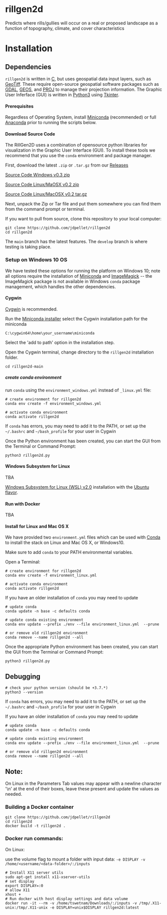 # rillgen2d
Predicts where rills/gullies will occur on a real or proposed landscape as a function of topography, climate, and cover characteristics

# Installation

## Dependencies

`rillgen2d` is written in [C](https://en.wikipedia.org/wiki/C_(programming_language)), but uses geospatial data input layers, such as [GeoTiff](https://www.ogc.org/standards/geotiff). These require open-source geospatial software packages such as [GDAL](https://gdal.org/), [GEOS](https://trac.osgeo.org/geos), and [PROJ](https://proj.org/) to manage their projection information. The Graphic User Inferface (GUI) is written in [Python3](https://www.python.org/) using [Tkinter](https://docs.python.org/3/library/tkinter.html).

#### Prerequisites

Regardless of Operating System, install [Miniconda](https://docs.conda.io/en/latest/miniconda.html) (recommended) or full [Anaconda](https://www.anaconda.com/products/individual) prior to running the scripts below. 

#### Download Source Code

The RillGen2D uses a combination of opensource python libraries for visualization in the Graphic User Interface (GUI). To install these tools we recommend that you use the `conda` environment and package manager. 

First, download the latest `.zip` or `.tar.gz` from our [Releases](https://github.com/tyson-swetnam/rillgen2d/releases)

[Source Code Windows v0.3 zip](https://github.com/tyson-swetnam/rillgen2d/archive/refs/tags/0.3.zip)

[Source Code Linux/MaOSX v0.2 zip](https://github.com/tyson-swetnam/rillgen2d/archive/refs/tags/0.2.zip)

[Source Code Linux/MacOSX v0.2 tar.gz](https://github.com/tyson-swetnam/rillgen2d/archive/refs/tags/0.2.tar.gz)

Next, unpack the Zip or Tar file and put them somewhere you can find them from the command prompt or terminal. 


If you want to pull from source, clone this repository to your local computer:

```
git clone https://github.com/jdpellet/rillgen2d
cd rillgen2d
```

The `main` branch has the latest features. The `develop` branch is where testing is taking place. 

### Setup on Windows 10 OS

We have tested these options for running the platform on Windows 10; note all options require the installation of [Miniconda](https://docs.conda.io/en/latest/miniconda.html) and [ImageMagick](https://imagemagick.org/script/download.php#windows) -- the ImageMagick package is not available in Windows `conda` package management, which handles the other dependencies. 

#### Cygwin

[Cygwin](https://www.cygwin.com/) is recommended.

Run the [Miniconda installer](https://docs.conda.io/en/latest/miniconda.html) select the Cygwin installation path for the miniconda

```
C:\cygwin64\home\your_username\miniconda
```

Select the 'add to path' option in the installation step.

Open the Cygwin terminal, change directory to the `rillgen2d` installation folder.

```
cd rillgen2d-main
```
##### create conda environment

run `conda` using the `environment_windows.yml` instead of `_linux.yml` file:

```
# create environment for rillgen2d
conda env create -f environment_windows.yml

# activate conda environment
conda activate rillgen2d
```

If `conda` has errors, you may need to add it to the PATH, or set up the `~/.bashrc` and `~/bash_profile` for your user in Cygwin


Once the Python environment has been created, you can start the GUI from the Terminal or Command Prompt:

```
python3 rillgen2d.py
```

#### Windows Subsystem for Linux

TBA

[Windows Subsystem for Linux (WSL) v2.0](https://docs.microsoft.com/en-us/windows/wsl/install-win10) installation with the [Ubuntu flavor](https://ubuntu.com/wsl).

#### Run with Docker

TBA

#### Install for Linux and Mac OS X

We have provided two `environment.yml` files which can be used with [Conda](https://docs.conda.io/en/latest/) to install the stack on Linux and Mac OS X, or Windows10.

Make sure to add `conda` to your PATH environmental variables.

Open a Terminal:

```
# create environment for rillgen2d
conda env create -f environment_linux.yml

# activate conda environment
conda activate rillgen2d
```

If you have an older installation of `conda` you may need to update

```
# update conda
conda update -n base -c defaults conda

# update conda existing environment 
conda env update --prefix ./env --file environment_linux.yml  --prune

# or remove old rillgen2d environment
conda remove --name rillgen2d --all
```

Once the appropriate Python environment has been created, you can start the GUI from the Terminal or Command Prompt:

```
python3 rillgen2d.py
```

## Debugging

```
# check your python version (should be +3.7.*)
python3 --version
```

If `conda` has errors, you may need to add it to the PATH, or set up the `~/.bashrc` and `~/bash_profile` for your user in Cygwin

If you have an older installation of `conda` you may need to update

```
# update conda
conda update -n base -c defaults conda

# update conda existing environment 
conda env update --prefix ./env --file environment_linux.yml  --prune

# or remove old rillgen2d environment
conda remove --name rillgen2d --all
```

## Note:
On Linux in the Parameters Tab values may appear with a newline character '\n' at the end of their boxes, leave these present and update the values as needed.


### Building a Docker container

```
git clone https://github.com/jdpellet/rillgen2d
cd rillgen2d
docker build -t rillgen2d .
```

### Docker run commands:

On Linux:

use the volume flag to mount a folder with input data: `-e DISPLAY -v /home/<username/<data-folder>/:/inputs` 

```
# Install X11 server utils
sudo apt-get install x11-xserver-utils
# set display
export DISPLAY=:0
# allow X11
xhost +
# Run docker with host display settings and data volume
docker run -it --rm -v /home/tswetnam/Downloads/:/inputs -v /tmp/.X11-unix:/tmp/.X11-unix -e DISPLAY=unix$DISPLAY rillgen2d:latest
```
